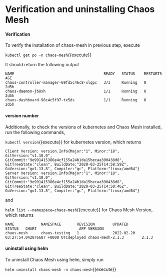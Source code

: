 # Verification and uninstalling Chaos Mesh

#### Verification

To verify the installation of chaos-mesh in previous step, execute

`kubectl get po -n chaos-mesh`{{execute}}

It should return the following output

```
NAME                                        READY   STATUS    RESTARTS   AGE
chaos-controller-manager-69fd5c46c8-xlqpc   3/3     Running   0          2d5h
chaos-daemon-jb8xh                          1/1     Running   0          2d5h
chaos-dashboard-98c4c5f97-tx5ds             1/1     Running   0          2d5h
```

#### version number

Additionally, to check the versions of kubernetes and Chaos Mesh installed, run the following commands,

`kubectl version`{{execute}} for kubernetes version, which returns

```
Client Version: version.Info{Major:"1", Minor:"18", GitVersion:"v1.18.0", GitCommit:"9e991415386e4cf155a24b1da15becaa390438d8", GitTreeState:"clean", BuildDate:"2020-03-25T14:58:59Z", GoVersion:"go1.13.8", Compiler:"gc", Platform:"linux/amd64"}
Server Version: version.Info{Major:"1", Minor:"18", GitVersion:"v1.18.0", GitCommit:"9e991415386e4cf155a24b1da15becaa390438d8", GitTreeState:"clean", BuildDate:"2020-03-25T14:50:46Z", GoVersion:"go1.13.8", Compiler:"gc", Platform:"linux/amd64"}
```

and

`helm list --namespace=chaos-mesh`{{execute}} for Chaos Mesh Version, which returns

```
NAME            NAMESPACE       REVISION        UPDATED                                STATUS   CHART                   APP VERSION
chaos-mesh      chaos-testing   1               2022-02-20 03:27:54.042876687 +0000 UTCdeployed chaos-mesh-2.1.3        2.1.3    
```

#### uninstall using helm

To uninstall Chaos Mesh using helm, simply run

`helm uninstall chaos-mesh -n chaos-mesh`{{execute}}
